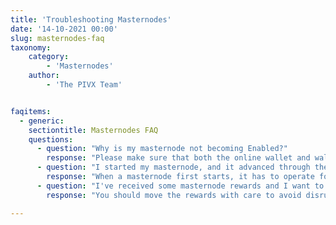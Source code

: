 ```yaml
---
title: 'Troubleshooting Masternodes'
date: '14-10-2021 00:00'
slug: masternodes-faq
taxonomy:
    category:
        - 'Masternodes'
    author:
        - 'The PIVX Team'


faqitems:
  - generic:
    sectiontitle: Masternodes FAQ
    questions:
      - question: "Why is my masternode not becoming Enabled?"
        response: "Please make sure that both the online wallet and wallet holding the 10,000 PIV for staking are both running the latest software and updated to the latest block. Out-of-date software and forked blockchains are a common cause."
      - question: "I started my masternode, and it advanced through the queue to be next (or soon) to pay, yet it doesn't pay. Why?"
        response: "When a masternode first starts, it has to operate for a time to qualify for rewards. The qualifying time is approximately three days."
      - question: "I've received some masternode rewards and I want to spend them. How do I do it?"
        response: "You should move the rewards with care to avoid disrupting the masternode configuration. If you are committing 10,000 PIV using a Ledger hardware wallet, you can use the SPMT tool (made by PIVX developers) to claim the rewards."

---
```





